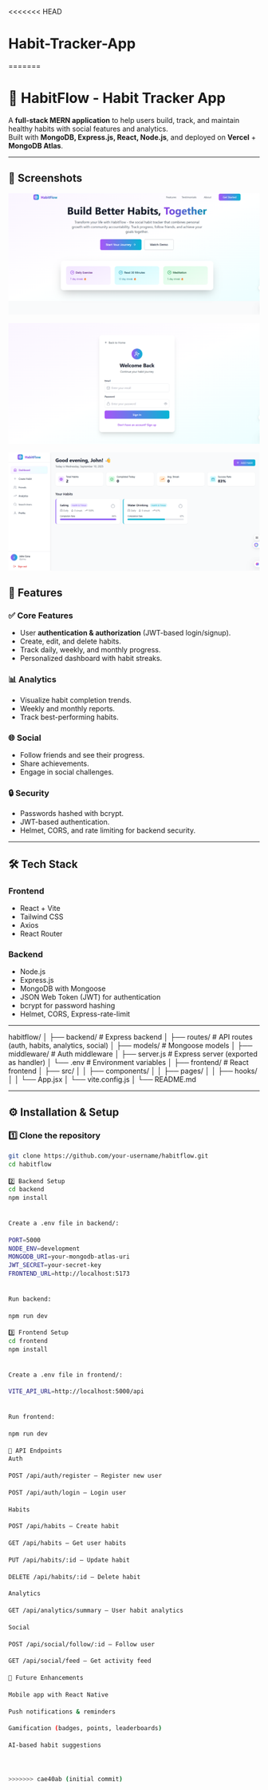 <<<<<<< HEAD
# Habit-Tracker-App
=======
# 🌱 HabitFlow - Habit Tracker App

A **full-stack MERN application** to help users build, track, and maintain healthy habits with social features and analytics.  
Built with **MongoDB, Express.js, React, Node.js**, and deployed on **Vercel** + **MongoDB Atlas**.

---
## 🚀 Screenshots

![Landing Page](https://github.com/Harshit9026/Habit-Tracker-App/blob/main/frontend/src/assets/Screenshot%202025-09-10%20173926.png)

![Login Page](https://github.com/Harshit9026/Habit-Tracker-App/blob/main/frontend/src/assets/Screenshot%202025-09-10%20174444.png)

![Dashboard Page](https://github.com/Harshit9026/Habit-Tracker-App/blob/main/frontend/src/assets/Screenshot%202025-09-10%20174531.png)



## 🚀 Features

### ✅ Core Features
- User **authentication & authorization** (JWT-based login/signup).
- Create, edit, and delete habits.
- Track daily, weekly, and monthly progress.
- Personalized dashboard with habit streaks.

### 📊 Analytics
- Visualize habit completion trends.
- Weekly and monthly reports.
- Track best-performing habits.

### 🌐 Social
- Follow friends and see their progress.
- Share achievements.
- Engage in social challenges.

### 🔒 Security
- Passwords hashed with bcrypt.
- JWT-based authentication.
- Helmet, CORS, and rate limiting for backend security.

---

## 🛠️ Tech Stack

### Frontend
- React + Vite
- Tailwind CSS
- Axios
- React Router

### Backend
- Node.js
- Express.js
- MongoDB with Mongoose
- JSON Web Token (JWT) for authentication
- bcrypt for password hashing
- Helmet, CORS, Express-rate-limit


---

habitflow/
│
├── backend/ # Express backend
│ ├── routes/ # API routes (auth, habits, analytics, social)
│ ├── models/ # Mongoose models
│ ├── middleware/ # Auth middleware
│ ├── server.js # Express server (exported as handler)
│ └── .env # Environment variables
│
├── frontend/ # React frontend
│ ├── src/
│ │ ├── components/
│ │ ├── pages/
│ │ ├── hooks/
│ │ └── App.jsx
│ └── vite.config.js
│
└── README.md


---

## ⚙️ Installation & Setup

### 1️⃣ Clone the repository
```bash
git clone https://github.com/your-username/habitflow.git
cd habitflow

2️⃣ Backend Setup
cd backend
npm install


Create a .env file in backend/:

PORT=5000
NODE_ENV=development
MONGODB_URI=your-mongodb-atlas-uri
JWT_SECRET=your-secret-key
FRONTEND_URL=http://localhost:5173


Run backend:

npm run dev

3️⃣ Frontend Setup
cd frontend
npm install


Create a .env file in frontend/:

VITE_API_URL=http://localhost:5000/api


Run frontend:

npm run dev

📌 API Endpoints
Auth

POST /api/auth/register – Register new user

POST /api/auth/login – Login user

Habits

POST /api/habits – Create habit

GET /api/habits – Get user habits

PUT /api/habits/:id – Update habit

DELETE /api/habits/:id – Delete habit

Analytics

GET /api/analytics/summary – User habit analytics

Social

POST /api/social/follow/:id – Follow user

GET /api/social/feed – Get activity feed

🔮 Future Enhancements

Mobile app with React Native

Push notifications & reminders

Gamification (badges, points, leaderboards)

AI-based habit suggestions



>>>>>>> cae40ab (initial commit)
